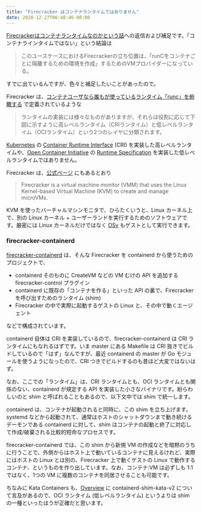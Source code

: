 ```yaml
---
title: "Firecracker はコンテナランタイムではありません"
date: 2020-12-27T06:48:46-08:00
---
```


[Firecrackerはコンテナランタイムなのかという話](https://blog.inductor.me/entry/2020/12/23/213104)への返信および補足です。「コンテナラインタイムではない」という結論は

> このユースケースにおけるFirecrackerの立ち位置は、「runCをコンテナごとに隔離するための環境を作成」するためのVMプロバイダーになっている。

すでに出ているんですが、色々と補足したいことがあったので。

Firecracker は、[コンテナユーザなら誰もが使っているランタイム「runc」を俯瞰する](https://medium.com/nttlabs/runc-overview-263b83164c98) で定義されているような

> ランタイムの実装には様々なものがありますが、それらは役割に応じて下図に示すように高レベルランタイム（CRIランタイム）と低レベルランタイム（OCIランタイム）という2つのレイヤに分類されます。

[Kubernetes](https://kubernetes.io/) の [Container Runtime Interface](https://github.com/kubernetes/cri-api) (CRI) を実装した高レベルランタイムや、[Open Container Initiative](https://opencontainers.org/) の [Runtime Specification](https://github.com/opencontainers/runtime-spec) を実装した低レベルランタイムではありません。

Firecracker は、[公式ページ](https://firecracker-microvm.github.io/) にもあるとおり

> Firecracker is a virtual machine monitor (VMM) that uses the Linux Kernel-based Virtual Machine (KVM) to create and manage microVMs.

KVM を使ったバーチャルマシンモニタで、ひらたくいうと、Linux カーネル上で、別の Linux カーネル + ユーザーランドを実行するためのソフトウェアです。厳密には Linux カーネルだけではなく [OSv](http://osv.io/) もゲストとして実行できます。

### firecracker-containerd

[firecracker-containerd](https://github.com/firecracker-microvm/firecracker-containerd/) は、そんな Firecracker を containerd から使うためのプロジェクトで、

* containerd そのものに CreateVM などの VM むけの API を追加する firecracker-control プラグイン
* containerd に既存の「コンテナを作る」といった API の裏で、Firecracker を呼び出すためのランタイム (shim)
* Firecracker の中で実際に起動するゲストの Linux と、その中で動くエージェント

などで構成されています。

containerd 自体は CRI を実装しているので、firecracker-containerd は CRI ランタイムにもなれるはずです。いま master にある Makefile は CRI 抜きでビルドしているので「はず」なんですが、最近 containerd の master が Go モジュールを使うようになったので、CRI つきでビルドするのも昔ほど大変ではないはず。

なお、ここでの「ランタイム」は、CRI ランタイムとも、OCI ランタイムとも関係のない、containerd が規定する API を実装した小さなバイナリです。紛らわしいのと shim と呼ばれることもあるので、以下文中では shim で統一します。

containerd は、コンテナが起動されると同時に、この shim を立ち上げます。systemd などから起動されて、通常はホストのシャットダウンまで動き続けるデーモンである containerd に対して、shim はコンテナの起動と終了に対応して作成/破棄される比較的短命なプロセスです。

firecracker-containerd では、この shim から新規 VM の作成などを暗黙のうちに行うことで、外側からはホスト上で動いているコンテナに見えるけれど、実際にはホストの Linux とは別の、Firecracker 上で動くゲストの Linux で動作するコンテナ、というものを作り出しています。なお、コンテナ:VM は必ずしも 1:1 ではなく、1つの VM に複数のコンテナを同居させることも可能です。

ちなみに Kata Containers も、[Overview](https://github.com/kata-containers/kata-containers/blob/2.0-dev/docs/design/architecture.md#overview
) に  containerd-shim-kata-v2 について言及があるので、OCI ランタイム (低レベルランタイム) というよりは shim の一種といったほうが正確だと思います。
